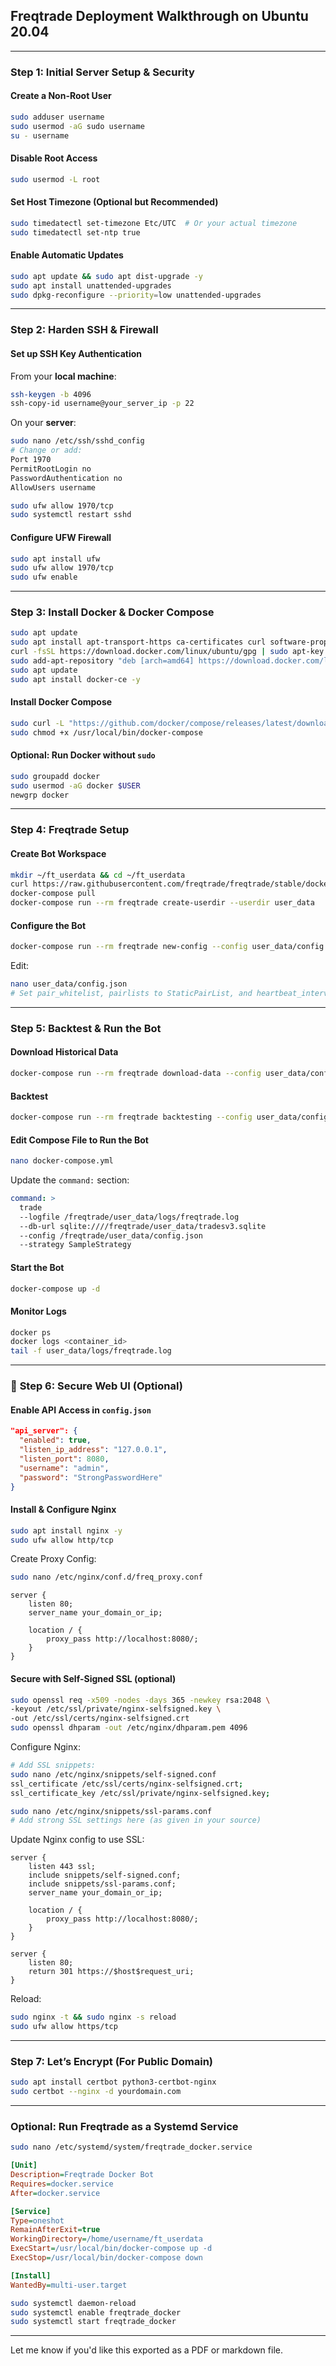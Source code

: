 ## **Freqtrade Deployment Walkthrough on Ubuntu 20.04**

---

###  **Step 1: Initial Server Setup & Security**

####  Create a Non-Root User
```bash
sudo adduser username
sudo usermod -aG sudo username
su - username
```

####  Disable Root Access
```bash
sudo usermod -L root
```

####  Set Host Timezone (Optional but Recommended)
```bash
sudo timedatectl set-timezone Etc/UTC  # Or your actual timezone
sudo timedatectl set-ntp true
```

####  Enable Automatic Updates
```bash
sudo apt update && sudo apt dist-upgrade -y
sudo apt install unattended-upgrades
sudo dpkg-reconfigure --priority=low unattended-upgrades
```

---

###  **Step 2: Harden SSH & Firewall**

####  Set up SSH Key Authentication
From your **local machine**:
```bash
ssh-keygen -b 4096
ssh-copy-id username@your_server_ip -p 22
```

On your **server**:
```bash
sudo nano /etc/ssh/sshd_config
# Change or add:
Port 1970
PermitRootLogin no
PasswordAuthentication no
AllowUsers username
```

```bash
sudo ufw allow 1970/tcp
sudo systemctl restart sshd
```

####  Configure UFW Firewall
```bash
sudo apt install ufw
sudo ufw allow 1970/tcp
sudo ufw enable
```

---

###  **Step 3: Install Docker & Docker Compose**

```bash
sudo apt update
sudo apt install apt-transport-https ca-certificates curl software-properties-common -y
curl -fsSL https://download.docker.com/linux/ubuntu/gpg | sudo apt-key add -
sudo add-apt-repository "deb [arch=amd64] https://download.docker.com/linux/ubuntu focal stable"
sudo apt update
sudo apt install docker-ce -y
```

####  Install Docker Compose
```bash
sudo curl -L "https://github.com/docker/compose/releases/latest/download/docker-compose-$(uname -s)-$(uname -m)" -o /usr/local/bin/docker-compose
sudo chmod +x /usr/local/bin/docker-compose
```

####  Optional: Run Docker without `sudo`
```bash
sudo groupadd docker
sudo usermod -aG docker $USER
newgrp docker
```

---

###  **Step 4: Freqtrade Setup**

####  Create Bot Workspace
```bash
mkdir ~/ft_userdata && cd ~/ft_userdata
curl https://raw.githubusercontent.com/freqtrade/freqtrade/stable/docker-compose.yml -o docker-compose.yml
docker-compose pull
docker-compose run --rm freqtrade create-userdir --userdir user_data
```

####  Configure the Bot
```bash
docker-compose run --rm freqtrade new-config --config user_data/config.json
```

Edit:
```bash
nano user_data/config.json
# Set pair_whitelist, pairlists to StaticPairList, and heartbeat_interval
```

---

###  **Step 5: Backtest & Run the Bot**

####  Download Historical Data
```bash
docker-compose run --rm freqtrade download-data --config user_data/config.json --days 30 -t 5m
```

####  Backtest
```bash
docker-compose run --rm freqtrade backtesting --config user_data/config.json --strategy SampleStrategy
```

####  Edit Compose File to Run the Bot
```bash
nano docker-compose.yml
```

Update the `command:` section:
```yaml
command: >
  trade
  --logfile /freqtrade/user_data/logs/freqtrade.log
  --db-url sqlite:////freqtrade/user_data/tradesv3.sqlite
  --config /freqtrade/user_data/config.json
  --strategy SampleStrategy
```

####  Start the Bot
```bash
docker-compose up -d
```

####  Monitor Logs
```bash
docker ps
docker logs <container_id>
tail -f user_data/logs/freqtrade.log
```

---

### 📡 **Step 6: Secure Web UI (Optional)**

####  Enable API Access in `config.json`
```json
"api_server": {
  "enabled": true,
  "listen_ip_address": "127.0.0.1",
  "listen_port": 8080,
  "username": "admin",
  "password": "StrongPasswordHere"
}
```

####  Install & Configure Nginx
```bash
sudo apt install nginx -y
sudo ufw allow http/tcp
```

Create Proxy Config:
```bash
sudo nano /etc/nginx/conf.d/freq_proxy.conf
```

```nginx
server {
    listen 80;
    server_name your_domain_or_ip;

    location / {
        proxy_pass http://localhost:8080/;
    }
}
```

####  Secure with Self-Signed SSL (optional)
```bash
sudo openssl req -x509 -nodes -days 365 -newkey rsa:2048 \
-keyout /etc/ssl/private/nginx-selfsigned.key \
-out /etc/ssl/certs/nginx-selfsigned.crt
sudo openssl dhparam -out /etc/nginx/dhparam.pem 4096
```

Configure Nginx:
```bash
# Add SSL snippets:
sudo nano /etc/nginx/snippets/self-signed.conf
ssl_certificate /etc/ssl/certs/nginx-selfsigned.crt;
ssl_certificate_key /etc/ssl/private/nginx-selfsigned.key;

sudo nano /etc/nginx/snippets/ssl-params.conf
# Add strong SSL settings here (as given in your source)
```

Update Nginx config to use SSL:
```nginx
server {
    listen 443 ssl;
    include snippets/self-signed.conf;
    include snippets/ssl-params.conf;
    server_name your_domain_or_ip;

    location / {
        proxy_pass http://localhost:8080/;
    }
}

server {
    listen 80;
    return 301 https://$host$request_uri;
}
```

Reload:
```bash
sudo nginx -t && sudo nginx -s reload
sudo ufw allow https/tcp
```

---

###  **Step 7: Let’s Encrypt (For Public Domain)**

```bash
sudo apt install certbot python3-certbot-nginx
sudo certbot --nginx -d yourdomain.com
```

---

###  **Optional: Run Freqtrade as a Systemd Service**

```bash
sudo nano /etc/systemd/system/freqtrade_docker.service
```

```ini
[Unit]
Description=Freqtrade Docker Bot
Requires=docker.service
After=docker.service

[Service]
Type=oneshot
RemainAfterExit=true
WorkingDirectory=/home/username/ft_userdata
ExecStart=/usr/local/bin/docker-compose up -d
ExecStop=/usr/local/bin/docker-compose down

[Install]
WantedBy=multi-user.target
```

```bash
sudo systemctl daemon-reload
sudo systemctl enable freqtrade_docker
sudo systemctl start freqtrade_docker
```

---

Let me know if you'd like this exported as a PDF or markdown file.
